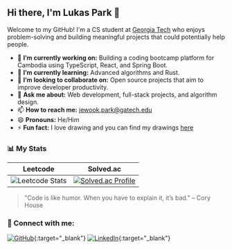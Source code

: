 ## Hi there, I'm Lukas Park 👋

<!-- Introduction -->
Welcome to my GitHub! I'm a CS student at [Georgia Tech](https://www.gatech.edu/) who enjoys problem-solving and building meaningful projects that could potentially help people.

- 🔭 **I’m currently working on:** Building a coding bootcamp platform for Cambodia using TypeScript, React, and Spring Boot.
- 🌱 **I’m currently learning:** Advanced algorithms and Rust.
- 👯 **I’m looking to collaborate on:** Open source projects that aim to improve developer productivity.
- 💬 **Ask me about:** Web development, full-stack projects, and algorithm design.
- 📫 **How to reach me:** [jewook.park@gatech.edu](mailto:jewook.park@gatech.edu)
- 😄 **Pronouns:** He/Him
- ⚡ **Fun fact:** I love drawing and you can find my drawings [here](https://www.instagram.com/bit_of_lux/)

<!-- Leetcode & Solved.ac Stats -->
### 📊 My Stats

| Leetcode | Solved.ac |
|---|---|
| ![Leetcode Stats](https://leetcard.jacoblin.cool/GenuineLukas?theme=unicorn&font=Karma&ext=activity) | [![Solved.ac Profile](http://mazassumnida.wtf/api/v2/generate_badge?boj=woogi22)](https://solved.ac/woogi22/) |

<!-- Add your favorite quote or a final statement -->
> "Code is like humor. When you have to explain it, it’s bad." – Cory House

<!-- Footer with social links -->
### 🔗 Connect with me:

[![GitHub](https://img.shields.io/badge/GitHub-171515?style=for-the-badge&logo=github&logoColor=white)](https://github.com/lukasp-dev){:target="_blank"}
[![LinkedIn](https://img.shields.io/badge/LinkedIn-0077B5?style=for-the-badge&logo=linkedin&logoColor=white)](https://www.linkedin.com/in/jewookpark/){:target="_blank"}
